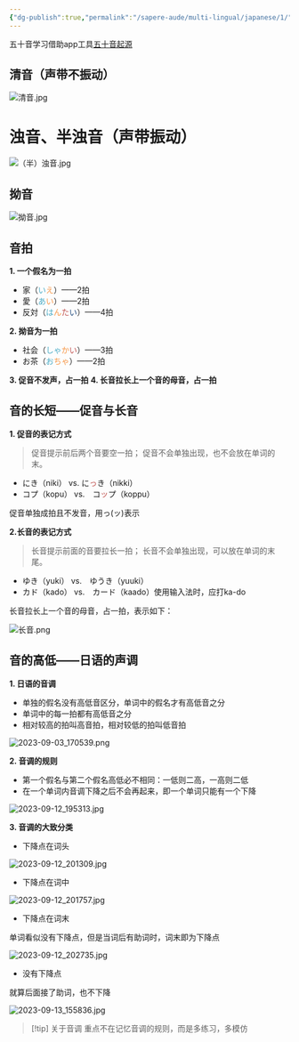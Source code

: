 ```yaml
---
{"dg-publish":true,"permalink":"/sapere-aude/multi-lingual/japanese/1/","dgPassFrontmatter":true}
---
```



五十音学习借助app工具[五十音起源](https://play.google.com/store/apps/details?id=com.kevinzhow.kanaoriginlite&hl=zh&gl=US)

## 清音（声带不振动）
![清音.jpg](/img/user/TARDIS/Assets/2023/%E6%B8%85%E9%9F%B3.jpg)


# 浊音、半浊音（声带振动）
![（半）浊音.jpg](/img/user/TARDIS/Assets/2023/%EF%BC%88%E5%8D%8A%EF%BC%89%E6%B5%8A%E9%9F%B3.jpg)

## 拗音
![拗音.jpg](/img/user/TARDIS/Assets/2023/%E6%8B%97%E9%9F%B3.jpg)


## 音拍

**1. 一个假名为一拍**
- 家（<font color="#4bacc6">い</font><font color="#f79646">え</font>）——2拍
- 愛（<font color="#4bacc6">あ</font><font color="#f79646">い</font>）——2拍
- 反対（<font color="#4bacc6">は</font><font color="#f79646">ん</font><font color="#c0504d">た</font><font color="#1f497d">い</font>）——4拍

**2. 拗音为一拍**
- 社会（<font color="#4bacc6">しゃ</font><font color="#f79646">か</font><font color="#c0504d">い</font>）——3拍
- お茶（<font color="#4bacc6">お</font><font color="#f79646">ちゃ</font>）——2拍

**3. 促音不发声，占一拍**
**4. 长音拉长上一个音的母音，占一拍**

## 音的长短——促音与长音

**1. 促音的表记方式**
> 促音提示前后两个音要空一拍；
> 促音不会单独出现，也不会放在单词的末。

- にき（niki） vs. に<font color="#c0504d">っ</font>き（nikki）
- コプ（kopu） vs.　コ<font color="#c0504d">ッ</font>プ（koppu）

促音单独成拍且不发音，用っ(ッ)表示


**2.长音的表记方式** 
> 长音提示前面的音要拉长一拍；
> 长音不会单独出现，可以放在单词的末尾。

- ゆき（yuki） vs.　ゆうき（yuuki）
- カド（kado） vs.　カード（kaado）使用输入法时，应打ka-do

长音拉长上一个音的母音，占一拍，表示如下：

![长音.png](/img/user/TARDIS/Assets/2023/%E9%95%BF%E9%9F%B3.png)

## 音的高低——日语的声调

**1. 日语的音调**
- 单独的假名没有高低音区分，单词中的假名才有高低音之分
- 单词中的每一拍都有高低音之分
- 相对较高的拍叫高音拍，相对较低的拍叫低音拍

![2023-09-03_170539.png](/img/user/TARDIS/Assets/2023/2023-09-03_170539.png)

**2. 音调的规则**
- 第一个假名与第二个假名高低必不相同：一低则二高，一高则二低
- 在一个单词内音调下降之后不会再起来，即一个单词只能有一个下降

![2023-09-12_195313.jpg](/img/user/TARDIS/Assets/2023/2023-09-12_195313.jpg)

**3. 音调的大致分类**

- 下降点在词头

![2023-09-12_201309.jpg](/img/user/TARDIS/Assets/2023/2023-09-12_201309.jpg)

- 下降点在词中

![2023-09-12_201757.jpg](/img/user/TARDIS/Assets/2023/2023-09-12_201757.jpg)

- 下降点在词末

单词看似没有下降点，但是当词后有助词时，词末即为下降点

![2023-09-12_202735.jpg](/img/user/TARDIS/Assets/2023/2023-09-12_202735.jpg)

- 没有下降点

就算后面接了助词，也不下降

![2023-09-13_155836.jpg](/img/user/TARDIS/Assets/2023/2023-09-13_155836.jpg)

>[!tip] 关于音调
> 重点不在记忆音调的规则，而是多练习，多模仿